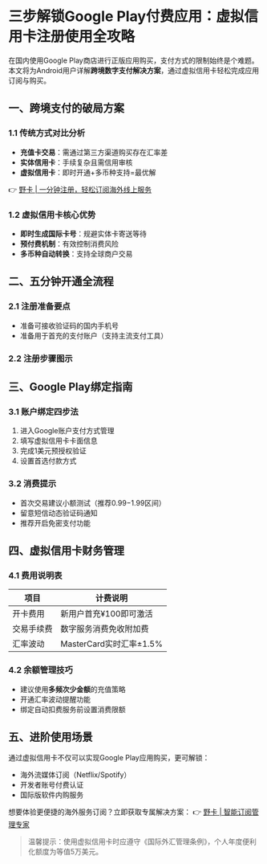 # 三步解锁Google Play付费应用：虚拟信用卡注册使用全攻略

在国内使用Google Play商店进行正版应用购买，支付方式的限制始终是个难题。本文将为Android用户详解**跨境数字支付解决方案**，通过虚拟信用卡轻松完成应用订阅与购买。

## 一、跨境支付的破局方案

### 1.1 传统方式对比分析
- **充值卡交易**：需通过第三方渠道购买存在汇率差
- **实体信用卡**：手续复杂且需信用审核
- **虚拟信用卡**：即时开通+多币种支持=最优解

👉 [野卡 | 一分钟注册，轻松订阅海外线上服务](https://bbtdd.com/yeka)

### 1.2 虚拟信用卡核心优势
- **即时生成国际卡号**：规避实体卡寄送等待
- **预付费机制**：有效控制消费风险
- **多币种自动转换**：支持全球商户交易

## 二、五分钟开通全流程

### 2.1 注册准备要点
- 准备可接收验证码的国内手机号
- 准备用于首充的支付账户（支持主流支付工具）

### 2.2 注册步骤图示



## 三、Google Play绑定指南

### 3.1 账户绑定四步法
1. 进入Google账户支付方式管理
2. 填写虚拟信用卡卡面信息
3. 完成1美元预授权验证
4. 设置首选付款方式

### 3.2 消费提示
- 首次交易建议小额测试（推荐$0.99-$1.99区间）
- 留意短信动态验证码通知
- 推荐开启免密支付功能

## 四、虚拟信用卡财务管理

### 4.1 费用说明表
| 项目        | 计费说明                 |
|------------|--------------------------|
| 开卡费用    | 新用户首充¥100即可激活    |
| 交易手续费  | 数字服务消费免收附加费    |
| 汇率波动    | MasterCard实时汇率±1.5%  |

### 4.2 余额管理技巧
- 建议使用**多频次少金额**的充值策略
- 开通汇率波动提醒功能
- 绑定自动扣费服务前设置消费限额



## 五、进阶使用场景
通过虚拟信用卡不仅可以实现Google Play应用购买，更可解锁：
- 海外流媒体订阅（Netflix/Spotify）
- 开发者账号付费认证
- 国际版软件内购服务

想要体验更便捷的海外服务订阅？立即获取专属解决方案：
👉 [野卡 | 智能订阅管理专家](https://bbtdd.com/yeka)

> 温馨提示：使用虚拟信用卡时应遵守《国际外汇管理条例》，个人年度便利化额度为等值5万美元。